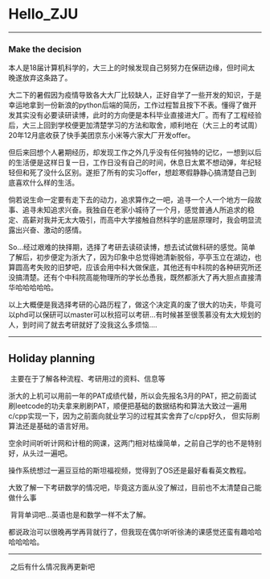 # Hello_ZJU

---

### Make the decision

​	本人是18届计算机科学的，大三上的时候发现自己努努力在保研边缘，但时间太晚遂放弃这条路了。

​	大二下的暑假因为疫情导致各大大厂比较缺人，正好自学了一些开发的知识，于是幸运地拿到一份新浪的python后端的简历，工作过程暂且按下不表。懂得了做开发其实没有必要读研读博，此时的方向便是本科毕业直接进大厂。而有了工程经验后，大三上回到学校便更加清楚学习的方法和取舍，顺利地在（大三上的考试周）20年12月底收获了快手美团京东小米等六家大厂开发offer。

​	但后来回想个人暑期经历，却发现工作之外几乎没有任何独特的记忆，一想到以后的生活便是这样日复一日，工作日没有自己的时间，休息日太累不想动弹，年纪轻轻但和死了没什么区别。遂拒了所有的实习offer，想趁寒假静静心搞清楚自己到底喜欢什么样的生活。

​	倘若说生命一定要有走下去的动力，追求算作之一吧，追寻一个人一个地方一段故事、追寻未知追求兴奋。我独自在老家小城待了一个月，感觉普通人所追求的稳定、高薪对我并无太大吸引，而高中大学接触自然科学的底层原理时，我会明显流露出兴奋、激动的感情。

​	So...经过艰难的抉择期，选择了考研去读硕读博，想去试试做科研的感觉。简单了解后，初步便定为浙大了，因为印象中总觉得她清新脱俗，亭亭玉立在湖边，也算圆高考失败的旧梦吧，应该会用中科大做保底，其他还有中科院的各种研究所还没搞清楚。还有个中科院高能物理所的学长怂恿我，既然都浙大了再大胆点直接清华哈哈哈哈哈。	

​	以上大概便是我选择考研的心路历程了，做这个决定真的废了很大的功夫，毕竟可以phd可以保研可以master可以秋招可以考研...有时候甚至很羡慕没有太大规划的人，到时间了就去考研就好了没我这么多烦恼....

---

## Holiday planning

​	主要在于了解各种流程、考研用过的资料、信息等

​	浙大的上机可以用前一年的PAT成绩代替，所以会先报名3月的PAT，把之前面试刷leetcode的功夫拿来刷刷PAT，顺便把基础的数据结构和算法大致过一遍用c/cpp实现一下，因为之前面向就业学习的过程其实舍弃了c/cpp好久， 但实际刷算法还是基础的语言好用。

​	空余时间听听计网和计租的网课，这两门相对枯燥简单，之前自己学的也不是特别好，从头过一遍吧。

​	操作系统想过一遍豆豆给的斯坦福视频，觉得到了OS还是最好看看英文教程。

​	大致了解一下考研数学的情况吧，毕竟这方面从没了解过，目前也不太清楚自己能做什么事

​	背背单词吧...英语也是和数学一样不太了解。	

​	都说政治可以很晚再学再背就行了，但我现在偶尔听听徐涛的课感觉还蛮有趣哈哈哈哈哈哈。

---

​	之后有什么情况我再更新吧